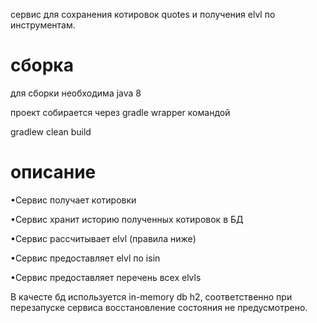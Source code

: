 сервис для сохранения котировок quotes и получения elvl по инструментам.

# сборка

для сборки необходима java 8

проект собирается через gradle wrapper командой

gradlew clean build

# описание

•Сервис получает котировки

•Сервис хранит историю полученных котировок в БД

•Сервис рассчитывает elvl (правила ниже)

•Сервис предоставляет elvl по isin

•Сервис предоставляет перечень всех elvls

В качесте бд используется in-memory db h2, 
соответственно при перезапуске сервиса восстановление состояния не предусмотрено.
